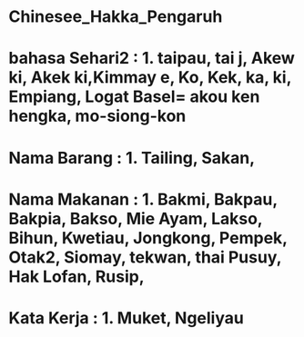 # Chinesee_Hakka_Pengaruh
# bahasa Sehari2 : 1.  taipau, tai j, Akew ki, Akek ki,Kimmay e, Ko, Kek, ka, ki, Empiang, Logat Basel= akou ken hengka, mo-siong-kon 
# Nama Barang    : 1.  Tailing,  Sakan, 
# Nama Makanan   : 1.  Bakmi, Bakpau, Bakpia, Bakso, Mie Ayam, Lakso, Bihun, Kwetiau, Jongkong, Pempek, Otak2, Siomay, tekwan, thai Pusuy, Hak Lofan, Rusip, 
# Kata Kerja    :  1.  Muket, Ngeliyau
